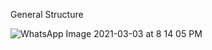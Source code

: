 General Structure

![WhatsApp Image 2021-03-03 at 8 14 05 PM](https://user-images.githubusercontent.com/53406548/109822618-233dfd80-7c5d-11eb-8f56-ed8554a3328b.jpeg)

